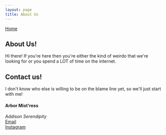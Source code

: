 ```yaml
---
layout: page
title: About Us
---
```


[Home](index.html)

## About Us!
  Hi there! If you're here then you're either the kind of weirdo that we're looking for or you spend a LOT of time on the internet. 


## Contact us!

I don't know who else is willing to be on the blame line yet, so we'll just start with me!


#### Arbor Mist'ress  
*Addison Serendipity*  
[Email](mailto:addison.serendipity@gmail.com)  
[Instagram](https://www.instagram.com/limo__mouse/)

